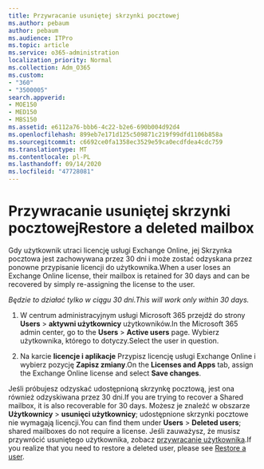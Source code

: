 ```yaml
---
title: Przywracanie usuniętej skrzynki pocztowej
ms.author: pebaum
author: pebaum
ms.audience: ITPro
ms.topic: article
ms.service: o365-administration
localization_priority: Normal
ms.collection: Adm_O365
ms.custom:
- "360"
- "3500005"
search.appverid:
- MOE150
- MED150
- MBS150
ms.assetid: e6112a76-bbb6-4c22-b2e6-690b004d92d4
ms.openlocfilehash: 899eb7e171d125c509871c219f99dfd1106b858a
ms.sourcegitcommit: c6692ce0fa1358ec3529e59ca0ecdfdea4cdc759
ms.translationtype: MT
ms.contentlocale: pl-PL
ms.lasthandoff: 09/14/2020
ms.locfileid: "47728081"
---
```

# <a name="restore-a-deleted-mailbox"></a><span data-ttu-id="3a30a-102">Przywracanie usuniętej skrzynki pocztowej</span><span class="sxs-lookup"><span data-stu-id="3a30a-102">Restore a deleted mailbox</span></span>

<span data-ttu-id="3a30a-103">Gdy użytkownik utraci licencję usługi Exchange Online, jej Skrzynka pocztowa jest zachowywana przez 30 dni i może zostać odzyskana przez ponowne przypisanie licencji do użytkownika.</span><span class="sxs-lookup"><span data-stu-id="3a30a-103">When a user loses an Exchange Online license, their mailbox is retained for 30 days and can be recovered by simply re-assigning the license to the user.</span></span>
  
 <span data-ttu-id="3a30a-104">*Będzie to działać tylko w ciągu 30 dni.*</span><span class="sxs-lookup"><span data-stu-id="3a30a-104">*This will work only within 30 days.*</span></span>  
  
1. <span data-ttu-id="3a30a-105">W centrum administracyjnym usługi Microsoft 365 przejdź do strony **Users** \> **aktywni użytkownicy** użytkowników.</span><span class="sxs-lookup"><span data-stu-id="3a30a-105">In the Microsoft 365 admin center, go to the **Users** \> **Active users** page.</span></span> <span data-ttu-id="3a30a-106">Wybierz użytkownika, którego to dotyczy.</span><span class="sxs-lookup"><span data-stu-id="3a30a-106">Select the user in question.</span></span>

2. <span data-ttu-id="3a30a-107">Na karcie **licencje i aplikacje** Przypisz licencję usługi Exchange Online i wybierz pozycję **Zapisz zmiany**.</span><span class="sxs-lookup"><span data-stu-id="3a30a-107">On the **Licenses and Apps** tab, assign the Exchange Online license and select **Save changes**.</span></span>

<span data-ttu-id="3a30a-108">Jeśli próbujesz odzyskać udostępnioną skrzynkę pocztową, jest ona również odzyskiwana przez 30 dni.</span><span class="sxs-lookup"><span data-stu-id="3a30a-108">If you are trying to recover a Shared mailbox, it is also recoverable for 30 days.</span></span> <span data-ttu-id="3a30a-109">Możesz je znaleźć w obszarze **Użytkownicy** \> **usunięci użytkownicy**; udostępnione skrzynki pocztowe nie wymagają licencji.</span><span class="sxs-lookup"><span data-stu-id="3a30a-109">You can find them under **Users** \> **Deleted users**; shared mailboxes do not require a license.</span></span> <span data-ttu-id="3a30a-110">Jeśli zauważysz, że musisz przywrócić usuniętego użytkownika, zobacz [przywracanie użytkownika](https://docs.microsoft.com/microsoft-365/admin/add-users/restore-user).</span><span class="sxs-lookup"><span data-stu-id="3a30a-110">If you realize that you need to restore a deleted user, please see [Restore a user](https://docs.microsoft.com/microsoft-365/admin/add-users/restore-user).</span></span>
  